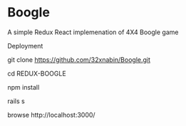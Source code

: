 # Boogle

A simple Redux React implemenation of 4X4 Boogle game

Deployment 

git clone https://github.com/32xnabin/Boogle.git 

cd REDUX-BOOGLE

npm install

rails s

browse http://localhost:3000/

